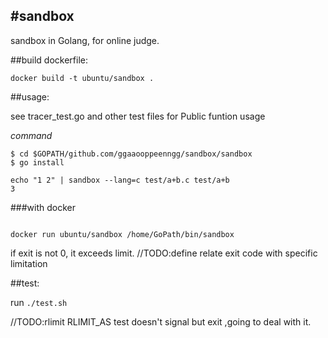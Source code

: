 #sandbox
---

sandbox in Golang, for online judge.

##build dockerfile:

```
docker build -t ubuntu/sandbox .

```

##usage: 

see tracer\_test.go and other test files for Public funtion usage

*command*

```
$ cd $GOPATH/github.com/ggaaooppeenngg/sandbox/sandbox
$ go install

echo "1 2" | sandbox --lang=c test/a+b.c test/a+b
3
```

###with docker

```

docker run ubuntu/sandbox /home/GoPath/bin/sandbox

```

if exit is not 0, it exceeds limit.
//TODO:define relate exit code with specific limitation

##test:

run `./test.sh`

//TODO:rlimit RLIMIT_AS test doesn't signal but exit ,going to deal with it.
